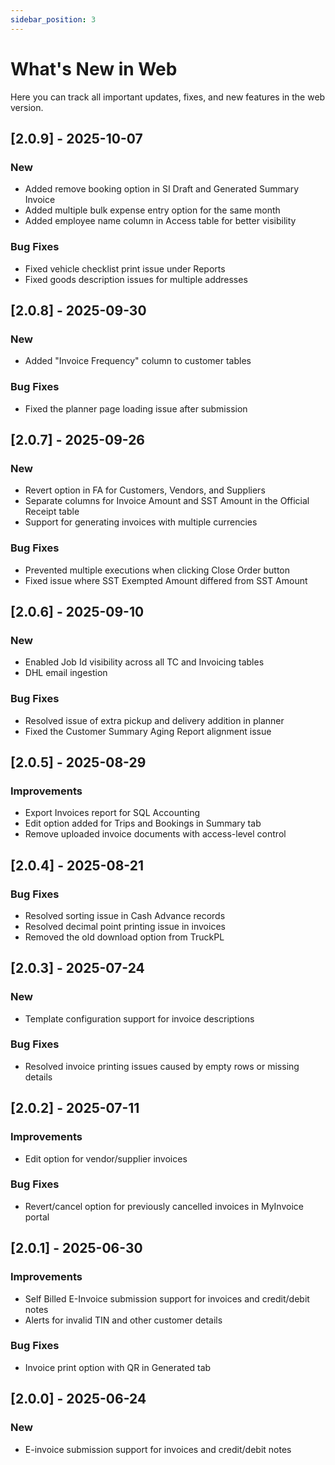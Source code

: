```yaml
---
sidebar_position: 3
---
```

# What's New in Web

Here you can track all important updates, fixes, and new features in the web version.

## [2.0.9] - 2025-10-07

### New
- Added remove booking option in SI Draft and Generated Summary Invoice
- Added multiple bulk expense entry option for the same month
- Added employee name column in Access table for better visibility

### Bug Fixes
- Fixed vehicle checklist print issue under Reports
- Fixed goods description issues for multiple addresses

## [2.0.8] - 2025-09-30

### New
- Added "Invoice Frequency" column to customer tables

### Bug Fixes
- Fixed the planner page loading issue after submission


## [2.0.7] - 2025-09-26

### New
- Revert option in FA for Customers, Vendors, and Suppliers
- Separate columns for Invoice Amount and SST Amount in the Official Receipt table
- Support for generating invoices with multiple currencies

### Bug Fixes
- Prevented multiple executions when clicking Close Order button
- Fixed issue where SST Exempted Amount differed from SST Amount


## [2.0.6] - 2025-09-10

### New
- Enabled Job Id visibility across all TC and Invoicing tables
- DHL email ingestion

### Bug Fixes
- Resolved issue of extra pickup and delivery addition in planner
- Fixed the Customer Summary Aging Report alignment issue


## [2.0.5] - 2025-08-29

### Improvements
- Export Invoices report for SQL Accounting
- Edit option added for Trips and Bookings in Summary tab
- Remove uploaded invoice documents with access-level control


## [2.0.4] - 2025-08-21

### Bug Fixes
- Resolved sorting issue in Cash Advance records
- Resolved decimal point printing issue in invoices
- Removed the old download option from TruckPL


## [2.0.3] - 2025-07-24

### New
- Template configuration support for invoice descriptions

### Bug Fixes
- Resolved invoice printing issues caused by empty rows or missing details


## [2.0.2] - 2025-07-11

### Improvements
- Edit option for vendor/supplier invoices

### Bug Fixes
- Revert/cancel option for previously cancelled invoices in MyInvoice portal


## [2.0.1] - 2025-06-30

### Improvements
- Self Billed E-Invoice submission support for invoices and credit/debit notes
- Alerts for invalid TIN and other customer details

### Bug Fixes
- Invoice print option with QR in Generated tab


## [2.0.0] - 2025-06-24

### New
- E-invoice submission support for invoices and credit/debit notes
